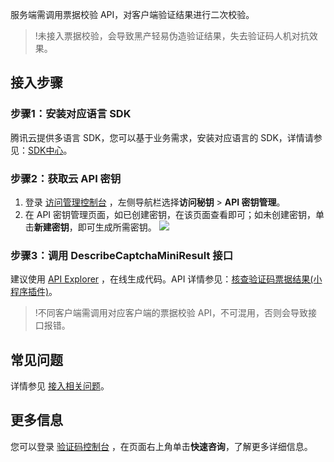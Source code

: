 服务端需调用票据校验 API，对客户端验证结果进行二次校验。 
> !未接入票据校验，会导致黑产轻易伪造验证结果，失去验证码人机对抗效果。

## 接入步骤
### 步骤1：安装对应语言 SDK
腾讯云提供多语言 SDK，您可以基于业务需求，安装对应语言的 SDK，详情请参见：[SDK中心](https://cloud.tencent.com/document/sdk/Description)。

### 步骤2：获取云 API 密钥
1. 登录 [访问管理控制台](https://console.cloud.tencent.com/cam/capi) ，左侧导航栏选择**访问秘钥** > **API 密钥管理**。
2. 在 API 密钥管理页面，如已创建密钥，在该页面查看即可；如未创建密钥，单击**新建密钥**，即可生成所需密钥。
![](https://qcloudimg.tencent-cloud.cn/raw/c4ccd1b9a4450d1130d3898dc29aef65.png)

### 步骤3：调用 DescribeCaptchaMiniResult 接口

建议使用 [API Explorer](https://console.cloud.tencent.com/api/explorer?Product=captcha&Version=2019-07-22&Action=DescribeCaptchaMiniResult&SignVersion=) ，在线生成代码。API 详情参见：[核查验证码票据结果(小程序插件)](https://cloud.tencent.com/document/product/1110/48499)。

> !不同客户端需调用对应客户端的票据校验 API，不可混用，否则会导致接口报错。

## 常见问题

详情参见 [接入相关问题](https://cloud.tencent.com/document/product/1110/36828)。

## 更多信息

您可以登录 [验证码控制台](https://console.cloud.tencent.com/captcha/graphical) ，在页面右上角单击**快速咨询**，了解更多详细信息。
